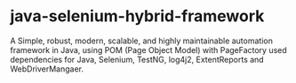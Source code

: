 # java-selenium-hybrid-framework
A Simple, robust, modern, scalable, and highly maintainable automation framework in Java, using POM (Page Object Model) with PageFactory used dependencies for Java, Selenium, TestNG, log4j2, ExtentReports and WebDriverMangaer. 
